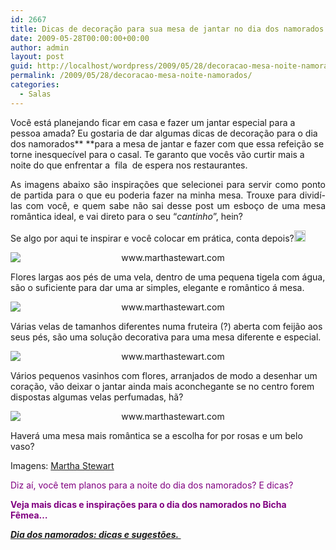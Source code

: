 ```yaml
---
id: 2667
title: Dicas de decoração para sua mesa de jantar no dia dos namorados.
date: 2009-05-28T00:00:00+00:00
author: admin
layout: post
guid: http://localhost/wordpress/2009/05/28/decoracao-mesa-noite-namorados/
permalink: /2009/05/28/decoracao-mesa-noite-namorados/
categories:
  - Salas
---
```

Você está planejando ficar em casa e fazer um jantar especial para a pessoa amada? Eu gostaria de dar algumas dicas de decoração para o dia dos namorados** **para a mesa de jantar e fazer com que essa refeição se torne inesquecível para o casal. Te garanto que vocês vão curtir mais a noite do que enfrentar a  fila  de espera nos restaurantes.

<p style="text-align: justify;">
  As imagens abaixo são inspirações que selecionei para servir como ponto de partida para o que eu poderia fazer na minha mesa. Trouxe para dividí-las com você, e quem sabe não sai desse post um esboço de uma mesa romântica ideal, e vai direto para o seu “<em>cantinho</em>”, hein?
</p>

<p style="text-align: justify;">
  Se algo por aqui te inspirar e você colocar em prática, conta depois?<a href="http://www.trololodemulher.com.br/blog/wp-content/uploads/2009/05/emoticonhappy1.gif"><img style="display: inline;" title="EmoticonHappy" src="http://www.trololodemulher.com.br/blog/wp-content/uploads/2009/05/emoticonhappy_thumb1.gif" alt="EmoticonHappy" width="18" height="18" /></a>
</p>

<p style="text-align: center;">
  <img class="aligncenter" style="display: block; float: none; margin-left: auto; margin-right: auto;" title="www.marthastewart.com" src="http://images.marthastewart.com/images/content/pub/ms_living/2007Q4/la103374_1207_centerpiece_xl.jpg" alt="www.marthastewart.com" />
</p>

Flores largas aos pés de uma vela, dentro de uma pequena tigela com água, são o suficiente para dar uma ar simples, elegante e romântico á mesa.

<p style="text-align: center;">
  <img class="aligncenter" style="display: block; float: none; margin-left: auto; margin-right: auto;" title="www.marthastewart.com" src="http://images.marthastewart.com/images/content/pub/ms_living/1998Q1/la_0298_candles_xl.jpg" alt="www.marthastewart.com" />
</p>

Várias velas de tamanhos diferentes numa fruteira (?) aberta com feijão aos seus pés, são uma solução decorativa para uma mesa diferente e especial.

<p style="text-align: center;">
  <img class="aligncenter" style="display: block; float: none; margin-left: auto; margin-right: auto;" title="www.marthastewart.com" src="http://images.marthastewart.com/images/content/pub/weddings/2004Q3/a100879_fal04_heartcenterpi_xl.jpg" alt="www.marthastewart.com" />
</p>

Vários pequenos vasinhos com flores, arranjados de modo a desenhar um coração, vão deixar o jantar ainda mais aconchegante se no centro forem dispostas algumas velas perfumadas, hã?

<p style="text-align: center;">
  <img class="aligncenter" style="display: block; float: none; margin-left: auto; margin-right: auto;" title="www.marthastewart.com" src="http://images.marthastewart.com/images/content/pub/ms_living/2009Q1//mla070142_0109_february_xl.jpg" alt="www.marthastewart.com" />
</p>

Haverá uma mesa mais romântica se a escolha for por rosas e um belo vaso?

Imagens: <a href="http://www.marthastewart.com/" target="_blank">Martha Stewart</a>

<span style="color: #800080;">Diz aí, você tem planos para a noite do dia dos namorados? E dicas?</span>

<span style="color: #800080;"><strong>Veja mais dicas e inspirações para o dia dos namorados no Bicha Fêmea&#8230;</strong></span>

<span style="color: #800080;"><strong><em><a href="http://www.trololodemulher.com.br/2010/06/07/dicas-dia-dos-namorados/" target="_self">Dia dos namorados: dicas e sugestões. </a></em></strong></span>